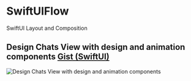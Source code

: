 # SwiftUIFlow
SwiftUI Layout and Composition

## Design Chats View with design and animation components <a href="">Gist (SwiftUI)</a>
![Design Chats View with design and animation components](https://github.com/GetStream/SwiftUIFlow/blob/main/stream_chat_monuments.gif)
